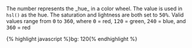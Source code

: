 <p class="b20" markdown="1">
The number represents the _hue_ in a color wheel. The value is used in <code>hsl()</code> as the hue. The saturation and lightness are both set to <samp class="string">50%</samp>. Valid values range from <samp class="number">0</samp> to <samp class="number">360</samp>, where <samp class="number">0</samp> = red, <samp class="number">120</samp> = green, <samp class="number">240</samp> = blue, and <samp class="number">360</samp> = red
</p>
{% highlight javascript %}bg: 120{% endhighlight %}